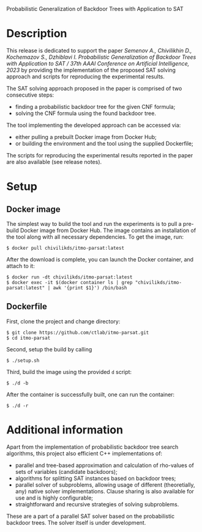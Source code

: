 Probabilistic Generalization of Backdoor Trees with Application to SAT

# Description

This release is dedicated to support the paper <i>Semenov A., Chivilikhin D., Kochemazov S., Dzhiblavi I. Probabilistic Generalization of Backdoor Trees with Application to SAT / 37th AAAI Conference on Artificial Intelligence, 2023</i> by providing the implementation of the proposed SAT solving approach and scripts for reproducing the 
experimental results.

The SAT solving approach proposed in the paper is comprised of two consecutive steps:
* finding a probabilistic backdoor tree for the given CNF formula;
* solving the CNF formula using the found backdoor tree.

The tool implementing the developed approach can be accessed via:
* either pulling a prebuilt Docker image from Docker Hub;
* or building the environment and the tool using the supplied Dockerfile;

The scripts for reproducing the experimental results reported in the paper are also available (see release notes).

# Setup

## Docker image

The simplest way to build the tool and run the experiments is to pull a pre-build Docker image from Docker Hub.
The image contains an installation of the tool along with all necessary dependencies.
To get the image, run:

```console
$ docker pull chivilikds/itmo-parsat:latest
```

After the download is complete, you can launch the Docker container, and attach to it:
```console 
$ docker run -dt chivilikds/itmo-parsat:latest
$ docker exec -it $(docker container ls | grep "chivilikds/itmo-parsat:latest" | awk '{print $1}') /bin/bash
```

## Dockerfile

First, clone the project and change directory:
```console
$ git clone https://github.com/ctlab/itmo-parsat.git
$ cd itmo-parsat
```

Second, setup the build by calling
```console
$ ./setup.sh
```

Third, build the image using the provided `d` script:
```console
$ ./d -b
```

After the container is successfully built, one can run the container:
```console
$ ./d -r
```

# Additional information

Apart from the implementation of probabilistic backdoor tree search algorithms, this project also efficient C++ implementations of:
* parallel and tree-based approximation and calculation of rho-values of sets of variables (candidate backdoors);
* algorithms for splitting SAT instances based on backdoor trees;
* parallel solver of subproblems, allowing usage of different (theoretially, any) native
  solver implementations. Clause sharing is also available for use and is highly configurable;
* straightforward and recursive strategies of solving subproblems.

These are a part of a parallel SAT solver based on the probabilistic backdoor trees. 
The solver itself is under development.
